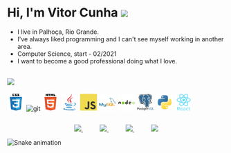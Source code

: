 # Hi, I'm Vitor Cunha <img src="https://raw.githubusercontent.com/iampavangandhi/iampavangandhi/master/gifs/Hi.gif" width="30px"></h2>
- I live in Palhoça, Rio Grande.
- I've always liked programming and I can't see myself working in another area.
- Computer Science, start - 02/2021 
- I want to become a good professional doing what I love.
<br>


<div>
<img height="180em" src="https://github-readme-stats.vercel.app/api?username=VitorCunhaP&show_icons=true&theme=dracula&include_all_commits=true&count_private=true"/>
    </div>
    
<br>

<div>
 <img src="https://raw.githubusercontent.com/devicons/devicon/master/icons/css3/css3-original-wordmark.svg" alt="css3" width="40" height="40"/> 
 <img src="https://www.vectorlogo.zone/logos/git-scm/git-scm-icon.svg" alt="git" width="40" height="40"/> 
 <img src="https://raw.githubusercontent.com/devicons/devicon/master/icons/html5/html5-original-wordmark.svg" alt="html5" width="40" height="40"/>
 <img src="https://raw.githubusercontent.com/devicons/devicon/master/icons/java/java-original.svg" alt="java" width="40" height="40"/> 
 <img src="https://raw.githubusercontent.com/devicons/devicon/master/icons/javascript/javascript-original.svg" alt="javascript" width="40" height="40"/> 
 <img src="https://raw.githubusercontent.com/devicons/devicon/master/icons/mysql/mysql-original-wordmark.svg" alt="mysql" width="40" height="40"/> 
 <img src="https://raw.githubusercontent.com/devicons/devicon/master/icons/nodejs/nodejs-original-wordmark.svg" alt="nodejs" width="40" height="40"/> 
 <img src="https://raw.githubusercontent.com/devicons/devicon/master/icons/postgresql/postgresql-original-wordmark.svg" alt="postgresql" width="40" height="40"/> 
 <img src="https://raw.githubusercontent.com/devicons/devicon/master/icons/python/python-original.svg" alt="python" width="40" height="40"/> 
 <img src="https://raw.githubusercontent.com/devicons/devicon/master/icons/react/react-original-wordmark.svg" alt="react" width="40" height="40"/>  
</div>


 ## 
 
<p align="center">
    <a href="https://github.com/VitorCunhaP">
        <img  src="https://img.shields.io/badge/github-%23100000.svg?&style=for-the-badge&logo=github&logoColor=white&link=mailto:https://github.com/duducardoso">
    </a>
    &nbsp;&nbsp;&nbsp;&nbsp;&nbsp;&nbsp;&nbsp;&nbsp;&nbsp;
    <a href="mailto:vitorlostada@hotmail.com">
        <img src="https://img.shields.io/badge/Microsoft_Outlook-0078D4?style=for-the-badge&logo=microsoft-outlook&logoColor=white">
    </a>
    &nbsp;&nbsp;&nbsp;&nbsp;&nbsp;&nbsp;&nbsp;&nbsp;&nbsp;
    <a href="https://www.linkedin.com/in/vitorlostada/">
        <img src="https://img.shields.io/badge/linkedin-%230077B5.svg?&style=for-the-badge&logo=linkedin&logoColor=white&link=mailto:https://www.linkedin.com/in/dudu-cardoso/">
    </a>
    &nbsp;&nbsp;&nbsp;&nbsp;&nbsp;&nbsp;&nbsp;&nbsp;&nbsp;
    <a href="https://www.youtube.com/channel/UCSWhO4BUp3e8WjFv35gtxag" target="_blank">
        <img src="https://img.shields.io/badge/YouTube-FF0000?style=for-the-badge&logo=youtube&logoColor=white" target="_blank">
    </a>
</p>

![Snake animation](https://github.com/VitorCunhaP/VitorCunhaP/blob/output/github-contribution-grid-snake.svg)

